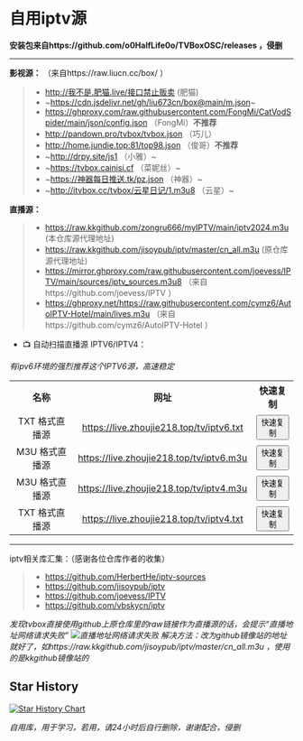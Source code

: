 # 自用iptv源
__安装包来自https://github.com/o0HalfLife0o/TVBoxOSC/releases ，侵删__

--------------------------------------------------------------

__影视源：__ （来自https://raw.liucn.cc/box/ ）

> - http://我不是.肥猫.live/接口禁止贩卖 (肥猫)
> - ~https://cdn.jsdelivr.net/gh/liu673cn/box@main/m.json~
> - https://ghproxy.com/raw.githubusercontent.com/FongMi/CatVodSpider/main/json/config.json （FongMi）__不推荐__
> - http://pandown.pro/tvbox/tvbox.json （巧儿）
> - http://home.jundie.top:81/top98.json （俊哥）__不推荐__
> - ~http://drpy.site/js1 （小雅）~
> - ~https://tvbox.cainisi.cf （菜妮丝）~
> - ~https://神器每日推送.tk/pz.json （神器）~
> - ~http://itvbox.cc/tvbox/云星日记/1.m3u8 （云星）~



__直播源：__
> - https://raw.kkgithub.com/zongru666/myIPTV/main/iptv2024.m3u (本仓库源代理地址)
> - https://raw.kkgithub.com/jisoypub/iptv/master/cn_all.m3u (原仓库源代理地址)
> - https://mirror.ghproxy.com/raw.githubusercontent.com/joevess/IPTV/main/sources/iptv_sources.m3u8 （来自https://github.com/joevess/IPTV ）
> - https://ghproxy.net/https://raw.githubusercontent.com/cymz6/AutoIPTV-Hotel/main/lives.m3u （来自https://github.com/cymz6/AutoIPTV-Hotel ）

- 📺 自动扫描直播源 IPTV6/IPTV4：

*有ipv6环境的强烈推荐这个IPTV6源，高速稳定*

<table style="width:100%; border-collapse: collapse; text-align: center;">
  <tr>
    <th>名称</th>
    <th>网址</th>
    <th>快速复制</th>
  </tr>
  <tr>
    <td>TXT 格式直播源</td>
    <td><a href="https://live.zhoujie218.top/tv/iptv6.txt">https://live.zhoujie218.top/tv/iptv6.txt</a></td>
    <td><button onclick="copyToClipboard('https://live.zhoujie218.top/tv/iptv6.txt')">快速复制</button></td>
  </tr>
  <tr>
    <td>M3U 格式直播源</td>
    <td><a href="https://live.zhoujie218.top/tv/iptv6.m3u">https://live.zhoujie218.top/tv/iptv6.m3u</a></td>
    <td><button onclick="copyToClipboard('https://live.zhoujie218.top/tv/iptv6.m3u')">快速复制</button></td>
  </tr>
  <tr>
    <td>M3U 格式直播源</td>
    <td><a href="https://live.zhoujie218.top/tv/iptv4.m3u">https://live.zhoujie218.top/tv/iptv4.m3u</a></td>
    <td><button onclick="copyToClipboard('https://live.zhoujie218.top/tv/iptv4.m3u')">快速复制</button></td>
  </tr>
  <tr>
    <td>TXT 格式直播源</td>
    <td><a href="https://live.zhoujie218.top/tv/iptv4.txt">https://live.zhoujie218.top/tv/iptv4.txt</a></td>
    <td><button onclick="copyToClipboard('https://live.zhoujie218.top/tv/iptv4.txt')">快速复制</button></td>
  </tr>
</table>

------------------------------------------------------------------------------------

iptv相关库汇集：（感谢各位仓库作者的收集）

> * https://github.com/HerbertHe/iptv-sources
> * https://github.com/jisoypub/iptv
> * https://github.com/joevess/IPTV
> * https://github.com/vbskycn/iptv

*发现tvbox直接使用github上原仓库里的raw链接作为直播源的话，会提示“直播地址网络请求失败”
![直播地址网络请求失败](https://github.com/user-attachments/assets/e6858620-1abc-455d-894d-b3e47c2c0be2)
解决方法：改为github镜像站的地址就好了，如https://raw.kkgithub.com/jisoypub/iptv/master/cn_all.m3u ，使用的是kkgithub镜像站的*

## Star History

[![Star History Chart](https://api.star-history.com/svg?repos=zognru666/myIPTV&type=Date)](https://star-history.com/#zognru666/myIPTV&Date)




*自用库，用于学习，若用，请24小时后自行删除，谢谢配合，侵删*

